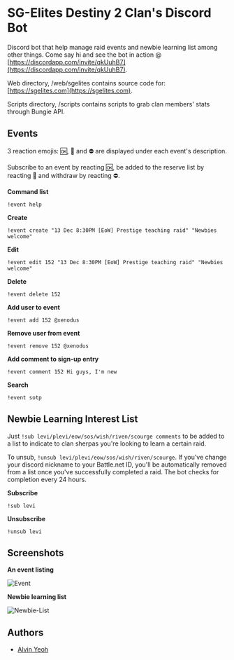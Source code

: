 # SG-Elites Destiny 2 Clan's Discord Bot

Discord bot that help manage raid events and newbie learning list among other things. Come say hi and see the bot in action @ [https://discordapp.com/invite/qkUuhB7](https://discordapp.com/invite/qkUuhB7).

Web directory, /web/sgelites contains source code for: [https://sgelites.com](https://sgelites.com).

Scripts directory, /scripts contains scripts to grab clan members' stats through Bungie API.

## Events

3 reaction emojis: :ok:, 🤔 and :no_entry: are displayed under each event's description.

Subscribe to an event by reacting :ok:, be added to the reserve list by reacting 🤔 and withdraw by reacting :no_entry:.

**Command list**

	!event help

**Create**

	!event create "13 Dec 8:30PM [EoW] Prestige teaching raid" "Newbies welcome"

**Edit**

	!event edit 152 "13 Dec 8:30PM [EoW] Prestige teaching raid" "Newbies welcome"

**Delete**

	!event delete 152

**Add user to event**

	!event add 152 @xenodus

**Remove user from event**

	!event remove 152 @xenodus

**Add comment to sign-up entry**

	!event comment 152 Hi guys, I'm new

**Search**

	!event sotp

## Newbie Learning Interest List

Just `!sub levi/plevi/eow/sos/wish/riven/scourge comments` to be added to a list to indicate to clan sherpas you're looking to learn a certain raid.

To unsub, `!unsub levi/plevi/eow/sos/wish/riven/scourge`. If you've change your discord nickname to your Battle.net ID, you'll be automatically removed from a list once you've successfully completed a raid. The bot checks for completion every 24 hours.

**Subscribe**

	!sub levi

**Unsubscribe**

	!unsub levi


## Screenshots

**An event listing**

![Event](https://alvinyeoh.com/destiny/img/bot-event-sample.png "Event")

**Newbie learning list**

![Newbie-List](https://alvinyeoh.com/destiny/img/bot-newbie-sample.png "Newbie List")

## Authors

* [Alvin Yeoh](https://github.com/xenodus)
